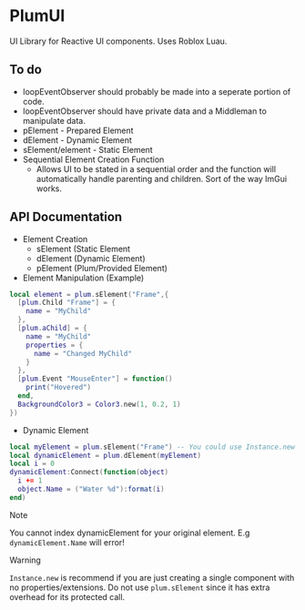 # PlumUI
UI Library for Reactive UI components. Uses Roblox Luau.
## To do
- loopEventObserver should probably be made into a seperate portion of code.
- loopEventObserver should have private data and a Middleman to manipulate data.
- pElement - Prepared Element
- dElement - Dynamic Element
- sElement/element - Static Element
- Sequential Element Creation Function
  - Allows UI to be stated in a sequential order and the function will automatically handle parenting and children. Sort of the way ImGui works.
 
## API Documentation
- Element Creation
  - sElement (Static Element
  - dElement (Dynamic Element)
  - pElement (Plum/Provided Element)
- Element Manipulation (Example)
```lua
local element = plum.sElement("Frame",{
  [plum.Child "Frame"] = {
    name = "MyChild"
  },
  [plum.aChild] = {
    name = "MyChild"
    properties = {
      name = "Changed MyChild"
    }
  },
  [plum.Event "MouseEnter"] = function()
    print("Hovered")
  end,
  BackgroundColor3 = Color3.new(1, 0.2, 1)
})
```
- Dynamic Element
```lua
local myElement = plum.sElement("Frame") -- You could use Instance.new
local dynamicElement = plum.dElement(myElement)
local i = 0
dynamicElement:Connect(function(object)
  i += 1
  object.Name = ("Water %d"):format(i)
end)
```
> [!NOTE]
> You cannot index dynamicElement for your original element. E.g `dynamicElement.Name` will error!

> [!WARNING]
> `Instance.new` is recommend if you are just creating a single component with no properties/extensions. Do not use `plum.sElement` since it has extra overhead for its protected call.
